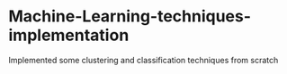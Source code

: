 # Machine-Learning-techniques-implementation
Implemented some clustering and classification techniques from scratch
